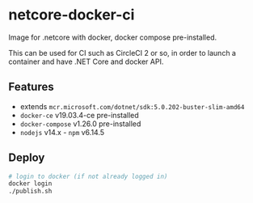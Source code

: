 # netcore-docker-ci
Image for .netcore with docker, docker compose pre-installed.

This can be used for CI such as CircleCI 2 or so, in order to launch a container and have .NET Core and docker API.

## Features

 - extends `mcr.microsoft.com/dotnet/sdk:5.0.202-buster-slim-amd64`
 - `docker-ce` v19.03.4-ce pre-installed
 - `docker-compose` v1.26.0 pre-installed
 - `nodejs` v14.x - `npm` v6.14.5

## Deploy

```bash
# login to docker (if not already logged in)
docker login
./publish.sh
```
